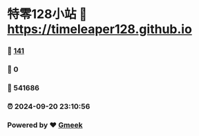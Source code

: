 # 特零128小站 :link: https://timeleaper128.github.io 
### :page_facing_up: [141](https://timeleaper128.github.io/tag.html) 
### :speech_balloon: 0 
### :hibiscus: 541686 
### :alarm_clock: 2024-09-20 23:10:56 
### Powered by :heart: [Gmeek](https://github.com/Meekdai/Gmeek)
